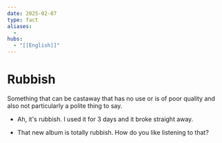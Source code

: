 ```yaml
---
date: 2025-02-07
type: fact
aliases:
  -
hubs:
  - "[[English]]"
---
```


# Rubbish

Something that can be castaway that has no use or is of poor quality and also not particularly a polite thing to say.

- Ah, it's rubbish. I used it for 3 days and it broke straight away.

- That new album is totally rubbish. How do you like listening to that?

